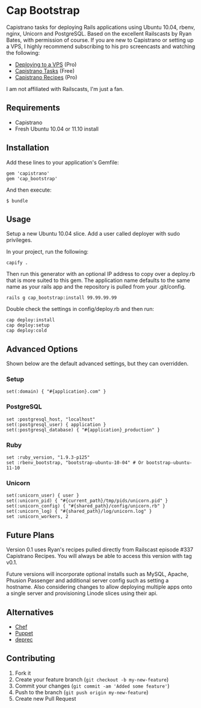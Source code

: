 # Cap Bootstrap

Capistrano tasks for deploying Rails applications using Ubuntu 10.04, rbenv, nginx, Unicorn and PostgreSQL. Based on the excellent Railscasts by Ryan Bates, with permission of course. If you are new to Capistrano or setting up a VPS, I highly recommend subscribing to his pro screencasts and watching the following:

* [Deploying to a VPS](http://railscasts.com/episodes/335-deploying-to-a-vps) (Pro)
* [Capistrano Tasks](http://railscasts.com/episodes/133-capistrano-tasks-revised) (Free)
* [Capistrano Recipes](http://railscasts.com/episodes/337-capistrano-recipes) (Pro)

I am not affiliated with Railscasts, I'm just a fan.

## Requirements

* Capistrano
* Fresh Ubuntu 10.04 or 11.10 install

## Installation

Add these lines to your application's Gemfile:

    gem 'capistrano'
    gem 'cap_bootstrap'

And then execute:

    $ bundle

## Usage

Setup a new Ubuntu 10.04 slice. Add a user called deployer with sudo privileges.

In your project, run the following:

    capify .

Then run this generator with an optional IP address to copy over a deploy.rb that is more suited to this gem.
The application name defaults to the same name as your rails app and the repository is pulled from your .git/config.

    rails g cap_bootstrap:install 99.99.99.99

Double check the settings in config/deploy.rb and then run:

    cap deploy:install
    cap deploy:setup
    cap deploy:cold

## Advanced Options

Shown below are the default advanced settings, but they can overridden.

### Setup

    set(:domain) { "#{application}.com" }

### PostgreSQL

    set :postgresql_host, "localhost"
    set(:postgresql_user) { application }
    set(:postgresql_database) { "#{application}_production" }

### Ruby

    set :ruby_version, "1.9.3-p125"
    set :rbenv_bootstrap, "bootstrap-ubuntu-10-04" # Or bootstrap-ubuntu-11-10

### Unicorn

    set(:unicorn_user) { user }
    set(:unicorn_pid) { "#{current_path}/tmp/pids/unicorn.pid" }
    set(:unicorn_config) { "#{shared_path}/config/unicorn.rb" }
    set(:unicorn_log) { "#{shared_path}/log/unicorn.log" }
    set :unicorn_workers, 2

## Future Plans

Version 0.1 uses Ryan's recipes pulled directly from Railscast episode #337 Capistrano Recipes. You will always be able to access this version
with tag v0.1.

Future versions will incorporate optional installs such as MySQL, Apache, Phusion Passenger and additional server config such as setting a hostname.
Also considering changes to allow deploying multiple apps onto a single server and provisioning Linode slices using their api.

## Alternatives

* [Chef](http://www.opscode.com/chef/)
* [Puppet](http://puppetlabs.com/)
* [deprec](http://deprec.org/)

## Contributing

1. Fork it
2. Create your feature branch (`git checkout -b my-new-feature`)
3. Commit your changes (`git commit -am 'Added some feature'`)
4. Push to the branch (`git push origin my-new-feature`)
5. Create new Pull Request

